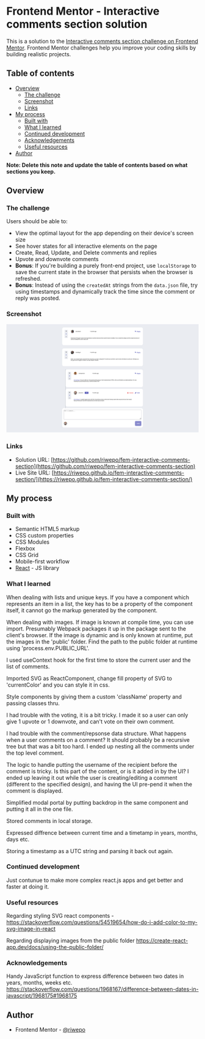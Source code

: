 # Frontend Mentor - Interactive comments section solution

This is a solution to the [Interactive comments section challenge on Frontend Mentor](https://www.frontendmentor.io/challenges/interactive-comments-section-iG1RugEG9). Frontend Mentor challenges help you improve your coding skills by building realistic projects.

## Table of contents

- [Overview](#overview)
  - [The challenge](#the-challenge)
  - [Screenshot](#screenshot)
  - [Links](#links)
- [My process](#my-process)
  - [Built with](#built-with)
  - [What I learned](#what-i-learned)
  - [Continued development](#continued-development)
  - [Acknowledgements](#acknowledgements)
  - [Useful resources](#useful-resources)
- [Author](#author)

**Note: Delete this note and update the table of contents based on what sections you keep.**

## Overview

### The challenge

Users should be able to:

- View the optimal layout for the app depending on their device's screen size
- See hover states for all interactive elements on the page
- Create, Read, Update, and Delete comments and replies
- Upvote and downvote comments
- **Bonus**: If you're building a purely front-end project, use `localStorage` to save the current state in the browser that persists when the browser is refreshed.
- **Bonus**: Instead of using the `createdAt` strings from the `data.json` file, try using timestamps and dynamically track the time since the comment or reply was posted.

### Screenshot

![](./screenshot/screenshot.png?raw=true)

### Links

- Solution URL: [https://github.com/riwepo/fem-interactive-comments-section](https://github.com/riwepo/fem-interactive-comments-section)
- Live Site URL: [https://riwepo.github.io/fem-interactive-comments-section/](https://riwepo.github.io/fem-interactive-comments-section/)

## My process

### Built with

- Semantic HTML5 markup
- CSS custom properties
- CSS Modules
- Flexbox
- CSS Grid
- Mobile-first workflow
- [React](https://reactjs.org/) - JS library

### What I learned

When dealing with lists and unique keys.
If you have a component which represents an item in a list, the key has to be a property of the component itself, it cannot go the markup generated by the component.

When dealing with images.
If image is known at compile time, you can use import. Presumably Webpack packages it up in the package sent to the client's browser.
If the image is dynamic and is only known at runtime, put the images in the 'public' folder. Find the path to the public folder at runtime using 'process.env.PUBLIC_URL'.

I used useContext hook for the first time to store the current user and the list of comments.

Imported SVG as ReactComponent, change fill property of SVG to 'currentColor' and you can style it in css.

Style components by giving them a custom 'className' property and passing classes thru.

I had trouble with the voting, it is a bit tricky.
I made it so a user can only give 1 upvote or 1 downvote, and can't vote on their own comment.

I had trouble with the comment/repsonse data structure. What happens when a user comments on a comment? It should probably be a recursive tree but that was a bit too hard. I ended up nesting all the comments under the top level comment.

The logic to handle putting the username of the recipient before the comment is tricky. Is this part of the content, or is it added in by the UI? I ended up leaving it out while the user is creating/editing a comment (different to the specified design), and having the UI pre-pend it when the comment is displayed.

Simplified modal portal by putting backdrop in the same component and putting it all in the one file.

Stored comments in local storage.

Expressed diffrence between current time and a timetamp in years, months, days etc.

Storing a timestamp as a UTC string and parsing it back out again.

### Continued development

Just contunue to make more complex react.js apps and get better and faster at doing it.

### Useful resources

Regarding styling SVG react components -
https://stackoverflow.com/questions/54519654/how-do-i-add-color-to-my-svg-image-in-react

Regarding displaying images from the public folder
https://create-react-app.dev/docs/using-the-public-folder/

### Acknowledgements

Handy JavaScript function to express difference between two dates in years, months, weeks etc.
https://stackoverflow.com/questions/1968167/difference-between-dates-in-javascript/1968175#1968175

## Author

- Frontend Mentor - [@riwepo](https://www.frontendmentor.io/profile/riwepo)
